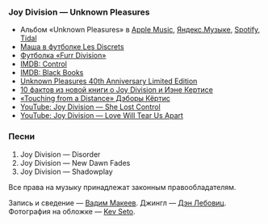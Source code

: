 ### Joy Division — Unknown Pleasures

- Альбом «Unknown Pleasures» в
	[Apple Music](https://music.apple.com/album/1476702180),
	[Яндекс.Музыке](https://music.yandex.ru/album/8517718),
	[Spotify](https://open.spotify.com/album/5Dgqy4bBg09Rdw7CQM545s),
	[Tidal](https://tidal.com/browse/album/16586849)
- [Маша в футболке Les Discrets](https://www.facebook.com/thatsnotplasticine/posts/10212088962604414)
- [Футболка «Furr Division»](https://www.threadless.com/product/5040/furr_division)
- [IMDB: Control](https://www.imdb.com/title/tt0421082/)
- [IMDB: Black Books](https://www.imdb.com/title/tt0262150/)
- [Unknown Pleasures 40th Anniversary Limited Edition](https://store.neworder.com/uk/unknown-pleasures-40th-anniversary-limited-edition-red-vinyl-t-shirt-bundle.html)
- [10 фактов из новой книги о Joy Division и Иэне Кертисе](https://knife.media/stiff-kittens/)
- [«Touching from a Distance» Дэборы Кёртис](https://ru.wikipedia.org/wiki/Touching_from_a_Distance)
- [YouTube: Joy Division — She Lost Control](https://youtu.be/FD2SfQJOK08)
- [YouTube: Joy Division — Love Will Tear Us Apart](https://youtu.be/zuuObGsB0No)

### Песни

1. Joy Division — Disorder
2. Joy Division — New Dawn Fades
3. Joy Division — Shadowplay

Все права на музыку принадлежат законным правообладателям.

Запись и сведение — [Вадим Макеев](https://pepelsbey.dev/).
Джингл — [Дэн Лебовиц](https://www.youtube.com/channel/UC38A5qHrlc_Zgua7vL4b96w).
Фотография на обложке — [Kev Seto](https://unsplash.com/photos/Jv0TBnjzYNM).
